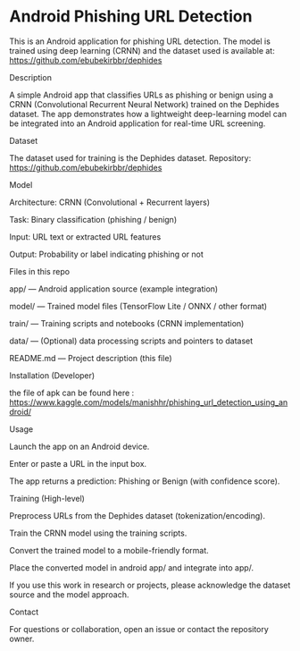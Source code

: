 # Android Phishing URL Detection

This is an Android application for phishing URL detection. The model is trained using deep learning (CRNN) and the dataset used is available at: https://github.com/ebubekirbbr/dephides

Description

A simple Android app that classifies URLs as phishing or benign using a CRNN (Convolutional Recurrent Neural Network) trained on the Dephides dataset. The app demonstrates how a lightweight deep-learning model can be integrated into an Android application for real-time URL screening.


Dataset

The dataset used for training is the Dephides dataset. Repository: https://github.com/ebubekirbbr/dephides

Model

Architecture: CRNN (Convolutional + Recurrent layers)

Task: Binary classification (phishing / benign)

Input: URL text or extracted URL features

Output: Probability or label indicating phishing or not

Files in this repo

app/ — Android application source (example integration)

model/ — Trained model files (TensorFlow Lite / ONNX / other format)

train/ — Training scripts and notebooks (CRNN implementation)

data/ — (Optional) data processing scripts and pointers to dataset

README.md — Project description (this file)

Installation (Developer)

the file of apk can be found here : https://www.kaggle.com/models/manishhr/phishing_url_detection_using_android/

Usage

Launch the app on an Android device.

Enter or paste a URL in the input box.

The app returns a prediction: Phishing or Benign (with confidence score).

Training (High-level)

Preprocess URLs from the Dephides dataset (tokenization/encoding).

Train the CRNN model using the training scripts.

Convert the trained model to a mobile-friendly format.

Place the converted model in android app/ and integrate into app/.


If you use this work in research or projects, please acknowledge the dataset source and the model approach.

Contact

For questions or collaboration, open an issue or contact the repository owner.
